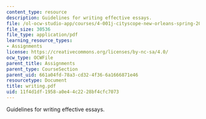 ```yaml
---
content_type: resource
description: Guidelines for writing effective essays.
file: /ol-ocw-studio-app/courses/4-001j-cityscope-new-orleans-spring-2007/11f4d1df1958a0e44c2228bf4cfc7073_writing.pdf
file_size: 30536
file_type: application/pdf
learning_resource_types:
- Assignments
license: https://creativecommons.org/licenses/by-nc-sa/4.0/
ocw_type: OCWFile
parent_title: Assignments
parent_type: CourseSection
parent_uid: 661a04fd-78a3-cd32-4f36-6a1666871e46
resourcetype: Document
title: writing.pdf
uid: 11f4d1df-1958-a0e4-4c22-28bf4cfc7073
---
```

Guidelines for writing effective essays.